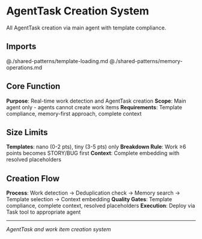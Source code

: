# AgentTask Creation System

All AgentTask creation via main agent with template compliance.

## Imports
@./shared-patterns/template-loading.md
@./shared-patterns/memory-operations.md

## Core Function

**Purpose**: Real-time work detection and AgentTask creation
**Scope**: Main agent only - agents cannot create work items
**Requirements**: Template compliance, memory-first approach, complete context

## Size Limits

**Templates**: nano (0-2 pts), tiny (3-5 pts) only
**Breakdown Rule**: Work ≥6 points becomes STORY/BUG first
**Context**: Complete embedding with resolved placeholders

## Creation Flow

**Process**: Work detection → Deduplication check → Memory search → Template selection → Context embedding
**Quality Gates**: Template compliance, complete context, resolved placeholders
**Execution**: Deploy via Task tool to appropriate agent

---
*AgentTask and work item creation system*
